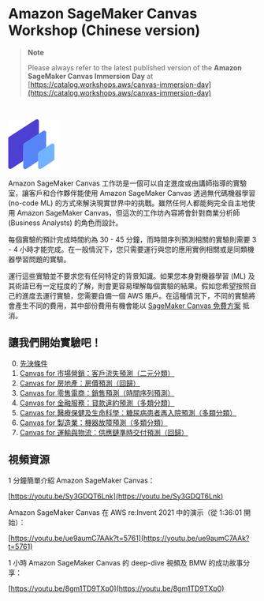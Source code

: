# Amazon SageMaker Canvas Workshop (Chinese version)

> **Note**
> 
> Please always refer to the latest published version of the **Amazon SageMaker Canvas Immersion Day** at [https://catalog.workshops.aws/canvas-immersion-day](https://catalog.workshops.aws/canvas-immersion-day)


<br>

![canvas-logo](/static/shared/canvas-logo.png)

Amazon SageMaker Canvas 工作坊是一個可以自定進度或由講師指導的實驗室，讓客戶和合作夥伴能使用 Amazon SageMaker Canvas 透過無代碼機器學習 (no-code ML) 的方式來解決現實世界中的挑戰。雖然任何人都能夠完全自主地使用 Amazon SageMaker Canvas，但這次的工作坊內容將會針對商業分析師 (Business Analysts) 的角色而設計。

每個實驗的預計完成時間約為 30 - 45 分鐘，而時間序列預測相關的實驗則需要 3 - 4 小時才能完成。在一般情況下，您只需要運行與您的應用實例相關或是同類機器學習問題的實驗。

運行這些實驗並不要求您有任何特定的背景知識。如果您本身對機器學習 (ML) 及其術語已有一定程度的了解，則會更容易理解每個實驗的結果。假如您希望按照自己的進度去運行實驗，您需要自備一個 AWS 賬戶。在這種情況下，不同的實驗將會產生不同的費用，其中部份費用有機會能以 [SageMaker Canvas 免費方案](https://aws.amazon.com/sagemaker/pricing/) 抵消。

## 讓我們開始實驗吧！

0. [先決條件](./0-prerequisites/)
1. [Canvas for 市場營銷：客戶流失預測（二元分類）](./1-marketing/)
2. [Canvas for 房地產：房價預測（回歸）](./2-real-estate/)
3. [Canvas for 零售電商：銷售預測（時間序列預測）](./3-retail/)
4. [Canvas for 金融服務：貸款違約預測（多類分類）](./4-finserv/)
5. [Canvas for 醫療保健及生命科學：糖尿病患者再入院預測（多類分類）](./5-hcls/)
6. [Canvas for 製造業：機器故障預測（多類分類）](./6-manufacturing/)
7. [Canvas for 運輸與物流：供應鏈準時交付預測（回歸）](./7-supply-chain/)

## 視頻資源

1 分鐘簡單介紹 Amazon SageMaker Canvas：

[https://youtu.be/Sy3GDQT6Lnk](https://youtu.be/Sy3GDQT6Lnk)

Amazon SageMaker Canvas 在 AWS re\:Invent 2021 中的演示（從 1:36:01 開始）：

[https://youtu.be/ue9aumC7AAk?t=5761](https://youtu.be/ue9aumC7AAk?t=5761)

1 小時 Amazon SageMaker Canvas 的 deep-dive 視頻及 BMW 的成功故事分享：

[https://youtu.be/8gm1TD9TXp0](https://youtu.be/8gm1TD9TXp0)